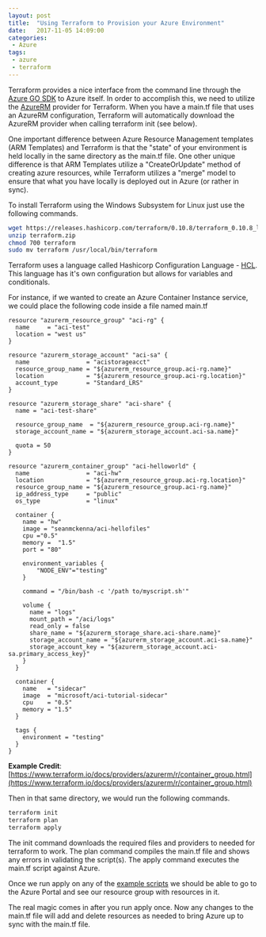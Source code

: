 ```yaml
---
layout: post
title:  "Using Terraform to Provision your Azure Environment"
date:   2017-11-05 14:09:00
categories:
 - Azure
tags:
 - azure
 - terraform
---
```

Terraform provides a nice interface from the command line through the [Azure GO SDK](https://github.com/Azure/azure-sdk-for-go) to Azure itself. In order to accomplish this, we need to utilize the [AzureRM](https://github.com/jwendl/terraform-provider-azurerm) provider for Terraform. When you have a main.tf file that uses an AzureRM configuration, Terraform will automatically download the AzureRM provider when calling terraform init (see below).

One important difference between Azure Resource Management templates (ARM Templates) and Terraform is that the "state" of your environment is held locally in the same directory as the main.tf file. One other unique difference is that ARM Templates utilize a "CreateOrUpdate" method of creating azure resources, while Terraform utilizes a "merge" model to ensure that what you have locally is deployed out in Azure (or rather in sync).

To install Terraform using the Windows Subsystem for Linux just use the following commands.

``` bash
wget https://releases.hashicorp.com/terraform/0.10.8/terraform_0.10.8_linux_amd64.zip?_ga=2.122096331.1762544404.1509907251-1265081840.1498085730 -O terraform.zip
unzip terraform.zip
chmod 700 terraform
sudo mv terraform /usr/local/bin/terraform
```

Terraform uses a language called Hashicorp Configuration Language - [HCL](https://github.com/hashicorp/hcl). This language has it's own configuration but allows for variables and conditionals.

For instance, if we wanted to create an Azure Container Instance service, we could place the following code inside a file named main.tf

```  hcl
resource "azurerm_resource_group" "aci-rg" {
  name     = "aci-test"
  location = "west us"
}

resource "azurerm_storage_account" "aci-sa" {
  name                = "acistorageacct"
  resource_group_name = "${azurerm_resource_group.aci-rg.name}"
  location            = "${azurerm_resource_group.aci-rg.location}"
  account_type        = "Standard_LRS"
}

resource "azurerm_storage_share" "aci-share" {
  name = "aci-test-share"

  resource_group_name  = "${azurerm_resource_group.aci-rg.name}"
  storage_account_name = "${azurerm_storage_account.aci-sa.name}"

  quota = 50
}

resource "azurerm_container_group" "aci-helloworld" {
  name                = "aci-hw"
  location            = "${azurerm_resource_group.aci-rg.location}"
  resource_group_name = "${azurerm_resource_group.aci-rg.name}"
  ip_address_type     = "public"
  os_type             = "linux"

  container {
    name = "hw"
    image = "seanmckenna/aci-hellofiles"
    cpu ="0.5"
    memory =  "1.5"
    port = "80"

    environment_variables {
        "NODE_ENV"="testing"
    }

    command = "/bin/bash -c '/path to/myscript.sh'"

    volume {
      name = "logs"
      mount_path = "/aci/logs"
      read_only = false
      share_name = "${azurerm_storage_share.aci-share.name}"
      storage_account_name = "${azurerm_storage_account.aci-sa.name}"
      storage_account_key = "${azurerm_storage_account.aci-sa.primary_access_key}"
    }
  }

  container {
    name   = "sidecar"
    image  = "microsoft/aci-tutorial-sidecar"
    cpu    = "0.5"
    memory = "1.5"
  }

  tags {
    environment = "testing"
  }
}
```

__Example Credit__: [https://www.terraform.io/docs/providers/azurerm/r/container_group.html](https://www.terraform.io/docs/providers/azurerm/r/container_group.html)

Then in that same directory, we would run the following commands.

``` bash
terraform init
terraform plan
terraform apply
```

The init command downloads the required files and providers to needed for terraform to work. The plan command compiles the main.tf file and shows any errors in validating the script(s). The apply command executes the main.tf script against Azure.

Once we run apply on any of the [example scripts](https://www.terraform.io/docs/providers/azurerm/index.html) we should be able to go to the Azure Portal and see our resource group with resources in it.

The real magic comes in after you run apply once. Now any changes to the main.tf file will add and delete resources as needed to bring Azure up to sync with the main.tf file.
